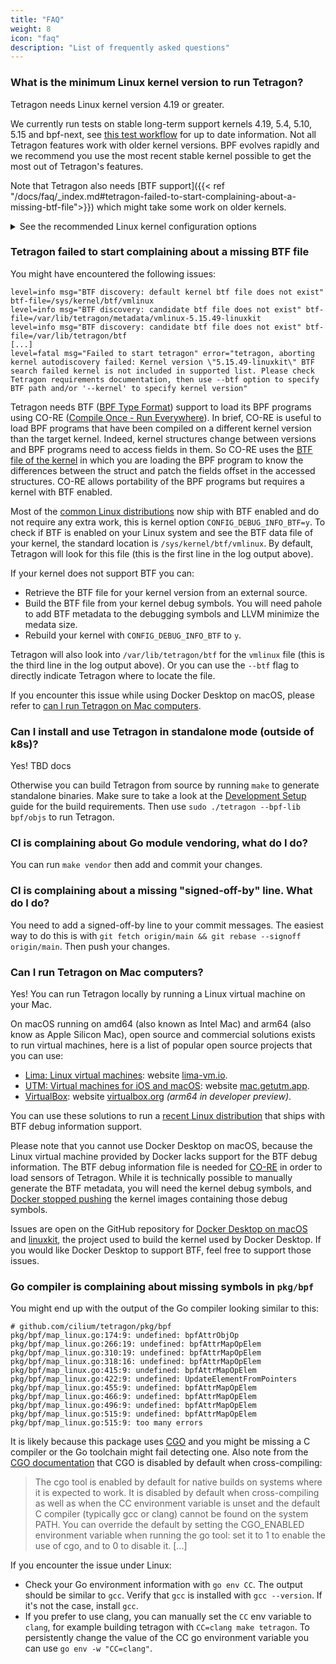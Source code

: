 ```yaml
---
title: "FAQ"
weight: 8
icon: "faq"
description: "List of frequently asked questions"
---
```


### What is the minimum Linux kernel version to run Tetragon?

Tetragon needs Linux kernel version 4.19 or greater.

We currently run tests on stable long-term support kernels 4.19, 5.4, 5.10,
5.15 and bpf-next, see [this test workflow](https://github.com/cilium/tetragon/actions/workflows/vmtests.yml)
for up to date information. Not all Tetragon features work with older kernel
versions. BPF evolves rapidly and we recommend you use the most recent stable
kernel possible to get the most out of Tetragon's features.

Note that Tetragon also needs [BTF support]({{< ref "/docs/faq/_index.md#tetragon-failed-to-start-complaining-about-a-missing-btf-file">}})
which might take some work on older kernels.

<details><summary>See the recommended Linux kernel configuration options</summary>
<p>

```
  # CORE BPF
  CONFIG_BPF
  CONFIG_BPF_JIT
  CONFIG_BPF_JIT_DEFAULT_ON
  CONFIG_BPF_EVENTS
  CONFIG_BPF_SYSCALL
  CONFIG_HAVE_BPF_JIT
  CONFIG_HAVE_EBPF_JIT
  CONFIG_FTRACE_SYSCALLS

  # BTF
  CONFIG_DEBUG_INFO_BTF
  CONFIG_DEBUG_INFO_BTF_MODULES

  # Enforcement
  CONFIG_BPF_KPROBE_OVERRIDE

  # CGROUP and Process tracking
  CONFIG_CGROUPS=y        Control Group support
  CONFIG_MEMCG=y          Memory Control group
  CONFIG_BLK_CGROUP=y     Generic block IO controller
  CONFIG_CGROUP_SCHED=y
  CONFIG_CGROUP_PIDS=y    Process Control group
  CONFIG_CGROUP_FREEZER=y Freeze and unfreeze tasks controller
  CONFIG_CPUSETS=y        Manage CPUSETs
  CONFIG_PROC_PID_CPUSET=y
  CONFIG_CGROUP_DEVICE=Y  Devices Control group
  CONFIG_CGROUP_CPUACCT=y CPU accouting controller
  CONFIG_CGROUP_PERF=y
  CONFIG_CGROUP_BPF=y     Attach eBPF programs to a cgroup
  CGROUP_FAVOR_DYNMODS=y  (optional)  >= 6.0
    Reduces the latencies of dynamic cgroup modifications at the
    cost of making hot path operations such as forks and exits
    more expensive.
    Platforms with frequent cgroup migrations could enable this
    option as a potential alleviation for pod and containers
    association issues.
```

</p>
</details>

### Tetragon failed to start complaining about a missing BTF file

You might have encountered the following issues:
```
level=info msg="BTF discovery: default kernel btf file does not exist" btf-file=/sys/kernel/btf/vmlinux
level=info msg="BTF discovery: candidate btf file does not exist" btf-file=/var/lib/tetragon/metadata/vmlinux-5.15.49-linuxkit
level=info msg="BTF discovery: candidate btf file does not exist" btf-file=/var/lib/tetragon/btf
[...]
level=fatal msg="Failed to start tetragon" error="tetragon, aborting kernel autodiscovery failed: Kernel version \"5.15.49-linuxkit\" BTF search failed kernel is not included in supported list. Please check Tetragon requirements documentation, then use --btf option to specify BTF path and/or '--kernel' to specify kernel version"
```

Tetragon needs BTF ([BPF Type Format](https://www.kernel.org/doc/html/latest/bpf/btf.html))
support to load its BPF programs using CO-RE ([Compile Once - Run Everywhere](https://nakryiko.com/posts/bpf-core-reference-guide/)).
In brief, CO-RE is useful to load BPF programs that have been compiled on a
different kernel version than the target kernel. Indeed, kernel structures
change between versions and BPF programs need to access fields in them. So
CO-RE uses the [BTF file of the kernel](https://nakryiko.com/posts/btf-dedup/)
in which you are loading the BPF program to know the differences between the
struct and patch the fields offset in the accessed structures. CO-RE allows
portability of the BPF programs but requires a kernel with BTF enabled.

Most of the [common Linux distributions](https://github.com/libbpf/libbpf#bpf-co-re-compile-once--run-everywhere)
now ship with BTF enabled and do not require any extra work, this is kernel
option `CONFIG_DEBUG_INFO_BTF=y`. To check if BTF is enabled on your Linux
system and see the BTF data file of your kernel, the standard location is
`/sys/kernel/btf/vmlinux`. By default, Tetragon will look for this file (this
is the first line in the log output above).

If your kernel does not support BTF you can:
- Retrieve the BTF file for your kernel version from an external source.
- Build the BTF file from your kernel debug symbols. You will need pahole to
  add BTF metadata to the debugging symbols and LLVM minimize the medata size.
- Rebuild your kernel with `CONFIG_DEBUG_INFO_BTF` to `y`.

Tetragon will also look into `/var/lib/tetragon/btf` for the `vmlinux` file
(this is the third line in the log output above). Or you can use the `--btf`
flag to directly indicate Tetragon where to locate the file.

If you encounter this issue while using Docker Desktop on macOS, please refer
to [can I run Tetragon on Mac computers](#can-i-run-tetragon-on-mac-computers).

### Can I install and use Tetragon in standalone mode (outside of k8s)?

Yes! TBD docs

Otherwise you can build Tetragon from source by running `make` to generate standalone
binaries.
Make sure to take a look at the [Development Setup](/docs/contribution-guide/development-setup/)
guide for the build requirements. Then use `sudo ./tetragon --bpf-lib bpf/objs`
to run Tetragon.

### CI is complaining about Go module vendoring, what do I do?

You can run `make vendor` then add and commit your changes.

### CI is complaining about a missing "signed-off-by" line. What do I do?

You need to add a signed-off-by line to your commit messages. The easiest way
to do this is with `git fetch origin/main && git rebase --signoff origin/main`.
Then push your changes.

### Can I run Tetragon on Mac computers?

Yes! You can run Tetragon locally by running a Linux virtual machine on your
Mac.

On macOS running on amd64 (also known as Intel Mac) and arm64 (also know as
Apple Silicon Mac), open source and commercial solutions exists to run virtual
machines, here is a list of popular open source projects that you can use:
- [Lima: Linux virtual machines](https://github.com/lima-vm/lima): website
  [lima-vm.io](https://lima-vm.io/).
- [UTM: Virtual machines for iOS and macOS](https://github.com/utmapp/UTM):
  website [mac.getutm.app](https://mac.getutm.app/).
- [VirtualBox](https://www.virtualbox.org/browser): website
  [virtualbox.org](https://www.virtualbox.org/) _(arm64 in developer preview)_.

You can use these solutions to run a [recent Linux distribution](https://github.com/libbpf/libbpf#bpf-co-re-compile-once--run-everywhere)
that ships with BTF debug information support.

Please note that you cannot use Docker Desktop on macOS, because the Linux
virtual machine provided by Docker lacks support for the BTF debug information.
The BTF debug information file is needed for [CO-RE](https://nakryiko.com/posts/bpf-portability-and-co-re/)
in order to load sensors of Tetragon. While it is technically possible to
manually generate the BTF metadata, you will need the kernel debug symbols, and
[Docker stopped pushing](https://hub.docker.com/r/linuxkit/kernel) the kernel
images containing those debug symbols.

Issues are open on the GitHub repository for [Docker Desktop on macOS](https://github.com/docker/for-mac/issues/6800)
and [linuxkit](https://github.com/linuxkit/linuxkit/issues/3755), the project
used to build the kernel used by Docker Desktop. If you would like Docker
Desktop to support BTF, feel free to support those issues.

### Go compiler is complaining about missing symbols in `pkg/bpf`

You might end up with the output of the Go compiler looking similar to this:
```
# github.com/cilium/tetragon/pkg/bpf
pkg/bpf/map_linux.go:174:9: undefined: bpfAttrObjOp
pkg/bpf/map_linux.go:266:19: undefined: bpfAttrMapOpElem
pkg/bpf/map_linux.go:310:19: undefined: bpfAttrMapOpElem
pkg/bpf/map_linux.go:318:16: undefined: bpfAttrMapOpElem
pkg/bpf/map_linux.go:415:9: undefined: bpfAttrMapOpElem
pkg/bpf/map_linux.go:422:9: undefined: UpdateElementFromPointers
pkg/bpf/map_linux.go:455:9: undefined: bpfAttrMapOpElem
pkg/bpf/map_linux.go:466:9: undefined: bpfAttrMapOpElem
pkg/bpf/map_linux.go:496:9: undefined: bpfAttrMapOpElem
pkg/bpf/map_linux.go:515:9: undefined: bpfAttrMapOpElem
pkg/bpf/map_linux.go:515:9: too many errors
```

It is likely because this package uses [CGO](https://pkg.go.dev/cmd/cgo) and
you might be missing a C compiler or the Go toolchain might fail detecting one.
Also note from the [CGO documentation](https://pkg.go.dev/cmd/cgo) that CGO is
disabled by default when cross-compiling:
> The cgo tool is enabled by default for native builds on systems where it is
> expected to work. It is disabled by default when cross-compiling as well as
> when the CC environment variable is unset and the default C compiler
> (typically gcc or clang) cannot be found on the system PATH. You can override
> the default by setting the CGO_ENABLED environment variable when running the
> go tool: set it to 1 to enable the use of cgo, and to 0 to disable it. [...]

If you encounter the issue under Linux:
- Check your Go environment information with `go env CC`. The output should be
  similar to `gcc`. Verify that `gcc` is installed with `gcc --version`. If
  it's not the case, install `gcc`.
- If you prefer to use clang, you can manually set the `CC` env variable to
  `clang`, for example building tetragon with `CC=clang make tetragon`. To
  persistently change the value of the CC go environment variable you can use
  `go env -w "CC=clang"`.

